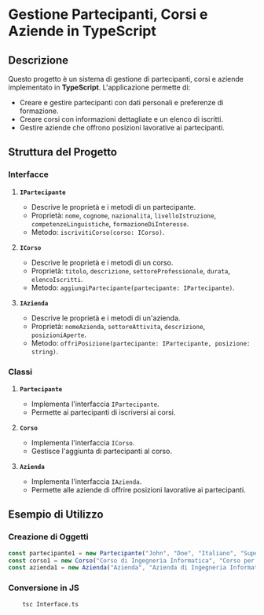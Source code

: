 # Gestione Partecipanti, Corsi e Aziende in TypeScript

## Descrizione

Questo progetto è un sistema di gestione di partecipanti, corsi e aziende implementato in **TypeScript**. L'applicazione permette di:
- Creare e gestire partecipanti con dati personali e preferenze di formazione.
- Creare corsi con informazioni dettagliate e un elenco di iscritti.
- Gestire aziende che offrono posizioni lavorative ai partecipanti.

## Struttura del Progetto

### **Interfacce**
1. **`IPartecipante`**
   - Descrive le proprietà e i metodi di un partecipante.
   - Proprietà: `nome`, `cognome`, `nazionalita`, `livelloIstruzione`, `competenzeLinguistiche`, `formazioneDiInteresse`.
   - Metodo: `iscrivitiCorso(corso: ICorso)`.

2. **`ICorso`**
   - Descrive le proprietà e i metodi di un corso.
   - Proprietà: `titolo`, `descrizione`, `settoreProfessionale`, `durata`, `elencoIscritti`.
   - Metodo: `aggiungiPartecipante(partecipante: IPartecipante)`.

3. **`IAzienda`**
   - Descrive le proprietà e i metodi di un'azienda.
   - Proprietà: `nomeAzienda`, `settoreAttivita`, `descrizione`, `posizioniAperte`.
   - Metodo: `offriPosizione(partecipante: IPartecipante, posizione: string)`.

### **Classi**
1. **`Partecipante`**
   - Implementa l'interfaccia `IPartecipante`.
   - Permette ai partecipanti di iscriversi ai corsi.

2. **`Corso`**
   - Implementa l'interfaccia `ICorso`.
   - Gestisce l'aggiunta di partecipanti al corso.

3. **`Azienda`**
   - Implementa l'interfaccia `IAzienda`.
   - Permette alle aziende di offrire posizioni lavorative ai partecipanti.

## Esempio di Utilizzo

### Creazione di Oggetti
```typescript
const partecipante1 = new Partecipante("John", "Doe", "Italiano", "Superiori", "Inglese, Spagnolo", "Laurea in Scienze");
const corso1 = new Corso("Corso di Ingegneria Informatica", "Corso per la formazione dei dipendenti in Ingegneria Informatica", "Informatica", 360);
const azienda1 = new Azienda("Azienda", "Azienda di Ingegneria Informatica", "Azienda molto bella");
```

### Conversione in JS
```bash
    tsc Interface.ts
```